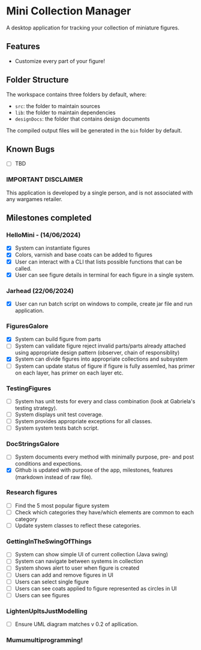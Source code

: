 # Mini Collection Manager
A desktop application for tracking your collection of miniature figures.

## Features
- Customize every part of your figure!

## Folder Structure
The workspace contains three folders by default, where:

- `src`: the folder to maintain sources
- `lib`: the folder to maintain dependencies
- `designDocs`: the folder that contains design documents

The compiled output files will be generated in the `bin` folder by default.

## Known Bugs
- [ ] TBD

### IMPORTANT DISCLAIMER
This application is developed by a single person, and is not associated with any wargames retailer. 

## Milestones completed
### HelloMini - (14/06/2024)
- [x]  System can instantiate figures
- [x]  Colors, varnish and base coats can be added to figures
- [x]  User can interact with a CLI that lists possible functions that can be called.
- [x]  User can see figure details in terminal for each figure in a single system.
### Jarhead (22/06/2024)
- [x] User can run batch script on windows to compile, create jar file and run application.
### FiguresGalore
- [x] System can build figure from parts
- [ ] System can validate figure reject invalid parts/parts already attached using appropriate design pattern (observer, chain of responsiblity)
- [x] System can divide figures into appropriate collections and subsystem
- [ ] System can update status of figure if figure is fully assemled, has primer on each layer, has primer on each layer etc.
### TestingFigures 
- [ ] System has unit tests for every and class combination (look at Gabriela's testing strategy).
- [ ] System displays unit test coverage.
- [ ] System provides appropriate exceptions for all classes. 
- [ ] System system tests batch script.
### DocStringsGalore 
- [ ] System documents every method with minimally purpose, pre- and post conditions and expections. 
- [x] Github is updated with purpose of the app, milestones, features (markdown instead of raw file).
### Research figures
- [ ] Find the 5 most popular figure system 
- [ ] Check which categories they have/which elements are common to each category
- [ ] Update system classes to reflect these categories. 
### GettingInTheSwingOfThings  
- [ ] System can show simple UI of current collection (Java swing)
- [ ] System can navigate between systems in collection 
- [ ] System shows alert to user when figure is created
- [ ] Users can add and remove figures in UI 
- [ ] Users can select single figure 
- [ ] Users can see coats applied to figure represented as circles in UI
- [ ] Users can see figures 
### LightenUpItsJustModelling  
- [ ] Ensure UML diagram matches v 0.2 of apllication. 
### Mumumultiprogramming! 

